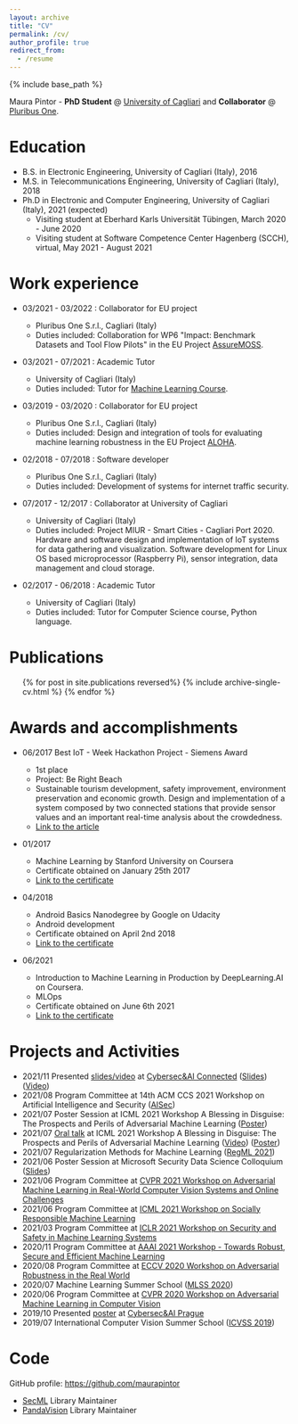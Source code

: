 ```yaml
---
layout: archive
title: "CV"
permalink: /cv/
author_profile: true
redirect_from:
  - /resume
---
```


{% include base_path %}

Maura Pintor - **PhD Student** @ [University of Cagliari](https://www.unica.it/unica/en/homepage.page) and **Collaborator** @ [Pluribus One](https://www.pluribus-one.it/).

Education
======
* B.S. in Electronic Engineering, University of Cagliari (Italy), 2016
* M.S. in Telecommunications Engineering, University of Cagliari (Italy), 2018
* Ph.D in Electronic and Computer Engineering, University of Cagliari (Italy), 2021 (expected)
    * Visiting student at Eberhard Karls Universität Tübingen, March 2020 - June 2020
    * Visiting student at Software Competence Center Hagenberg (SCCH), virtual, May 2021 - August 2021

Work experience
======
* 03/2021 - 03/2022 : Collaborator for EU project
  * Pluribus One S.r.l., Cagliari (Italy)
  * Duties included: Collaboration for WP6 "Impact: Benchmark Datasets and Tool Flow Pilots" 
    in the EU Project [AssureMOSS](https://assuremoss.eu/en/).
* 03/2021 - 07/2021 : Academic Tutor
  * University of Cagliari (Italy)
  * Duties included: Tutor for [Machine Learning Course](https://unica-ml.github.io/).
* 03/2019 - 03/2020 : Collaborator for EU project
  * Pluribus One S.r.l., Cagliari (Italy)
  * Duties included: Design and integration of tools for evaluating machine learning 
  robustness in the EU Project [ALOHA](https://www.aloha-h2020.eu/).
* 02/2018 - 07/2018 : Software developer
  * Pluribus One S.r.l., Cagliari (Italy)
  * Duties included: Development of systems for internet traffic security.

* 07/2017 - 12/2017 : Collaborator at University of Cagliari
  * University of Cagliari (Italy)
  * Duties included: Project MIUR - Smart Cities - Cagliari Port 2020. Hardware and 
  software design and implementation of IoT systems for data gathering and visualization. 
  Software development for Linux OS based microprocessor (Raspberry Pi), sensor integration, 
  data management and cloud storage.

* 02/2017 - 06/2018 : Academic Tutor
  * University of Cagliari (Italy)
  * Duties included: Tutor for Computer Science course, Python language.
  

Publications
======
  <ul>{% for post in site.publications reversed%}
    {% include archive-single-cv.html %}
  {% endfor %}</ul>
  
[comment]: <> (Talks)

[comment]: <> (======)

[comment]: <> (  <ul>{% for post in site.talks %})

[comment]: <> (    {% include archive-single-talk-cv.html %})

[comment]: <> (  {% endfor %}</ul>)
  
[comment]: <> (Teaching)

[comment]: <> (======)

[comment]: <> (  <ul>{% for post in site.teaching %})

[comment]: <> (    {% include archive-single-cv.html %})

[comment]: <> (  {% endfor %}</ul>)
  
Awards and accomplishments
======
* 06/2017 Best IoT - Week Hackathon Project - Siemens Award
    * 1st place
    * Project: Be Right Beach
    * Sustainable tourism development, safety improvement, 
    environment preservation and economic growth. 
    Design and implementation of a system composed by two 
    connected stations that provide sensor values and an 
    important real-time analysis about the crowdedness.
    * [Link to the article](https://iot-epi.eu/2017/06/19/highlights-of-hackathon-at-iot-week-geneva-2017/)

* 01/2017
    * Machine Learning by Stanford University on Coursera
    * Certificate obtained on January 25th 2017
    * [Link to the certificate](https://www.coursera.org/account/accomplishments/verify/EW5CF6L9RQUR)

* 04/2018
    * Android Basics Nanodegree by Google on Udacity
    * Android development
    * Certificate obtained on April 2nd 2018
    * [Link to the certificate](https://confirm.udacity.com/DWAAHGAU) 

* 06/2021
    * Introduction to Machine Learning in Production by DeepLearning.AI on Coursera.
    * MLOps
    * Certificate obtained on June 6th 2021
    * [Link to the certificate](https://www.coursera.org/account/accomplishments/certificate/24YC826F2QBH)

Projects and Activities
======
* 2021/11 Presented [slides/video](https://maurapintor.github.io/portfolio/2021-11-05-cybersec-ai-iof/) at [Cybersec&AI Connected](https://cybersecai.com/) ([Slides](https://maurapintor.github.io/files/2021_CybersecAI_IoF.pdf))([Video](https://youtu.be/WFxl3nJyMXY?t=7588))
* 2021/08 Program Committee at 14th ACM CCS 2021 Workshop on Artificial Intelligence and Security ([AISec](https://aisec.cc/))
* 2021/07 Poster Session at ICML 2021 Workshop A Blessing in Disguise: The Prospects and Perils of Adversarial Machine Learning ([Poster](http://maurapintor.github.io/files/2021_ICML-AML_IOF.pdf))
* 2021/07 [Oral talk](https://maurapintor.github.io/portfolio/2021-07-24-icml-workshop-aml-fmn/) at ICML 2021 Workshop A Blessing in Disguise: The Prospects and Perils of Adversarial Machine Learning ([Video](https://slideslive.com/38960366/fast-minimumnorm-fmn-adversarial-attacks-through-adaptive-norm-constraints?ref=speaker-80102-latest)) ([Poster](http://maurapintor.github.io/files/2021_ICML-AML_FMN.pdf))
* 2021/07 Regularization Methods for Machine Learning ([RegML 2021](https://ml.unige.it/education/school/regml2021/))
* 2021/06 Poster Session at Microsoft Security Data Science Colloquium ([Slides](https://docs.google.com/presentation/d/126ppYyCRBsLBgpYOtvNY8McnqS6GK_3Lmc5M8Ot_88c/edit?usp=sharing))
* 2021/06 Program Committee at [CVPR 2021 Workshop on Adversarial Machine Learning in Real-World Computer Vision Systems and Online Challenges](https://aisecure-workshop.github.io/amlcvpr2021/)
* 2021/06 Program Committee at [ICML 2021 Workshop on Socially Responsible Machine Learning](https://icmlsrml2021.github.io/)
* 2021/03 Program Committee at [ICLR 2021 Workshop on Security and Safety in Machine Learning Systems](https://aisecure-workshop.github.io/aml-iclr2021/)
* 2020/11 Program Committee at [AAAI 2021 Workshop - Towards Robust, Secure and Efficient Machine Learning](https://rseml2021.github.io/)
* 2020/08 Program Committee at [ECCV 2020 Workshop on Adversarial Robustness in the Real World](https://eccv20-adv-workshop.github.io/)
* 2020/07 Machine Learning Summer School ([MLSS 2020](http://mlss.tuebingen.mpg.de/2020/))
* 2020/06 Program Committee at [CVPR 2020 Workshop on Adversarial Machine Learning in Computer Vision](https://adv-workshop-2020.github.io/)
* 2019/10 Presented [poster](https://maurapintor.github.io/portfolio/2019-08-06-cybersec-ai-prague-poster-transferability/) at [Cybersec&AI Prague](https://www.cybersecprague.ai/)
* 2019/07 International Computer Vision Summer School ([ICVSS 2019](https://iplab.dmi.unict.it/icvss2019/))

Code
====

GitHub profile: https://github.com/maurapintor

* [SecML](https://github.com/pralab/secml) Library Maintainer
* [PandaVision](https://github.com/maurapintor/pandavision) Library Maintainer
